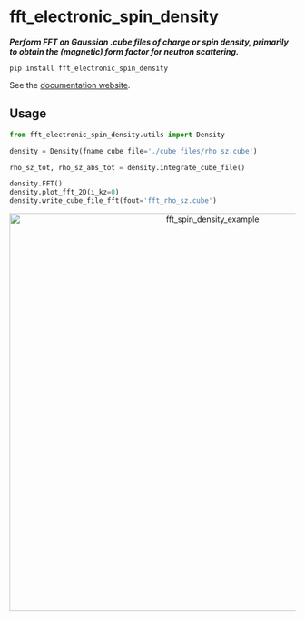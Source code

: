 # fft_electronic_spin_density
**<i>Perform FFT on Gaussian .cube files of charge or spin density, primarily to obtain the (magnetic) form factor for neutron scattering.</i>**

```
pip install fft_electronic_spin_density
```

See the [documentation website](https://liborsold.github.io/fft_electronic_spin_density/build/html/index.html).

## Usage

```python
from fft_electronic_spin_density.utils import Density

density = Density(fname_cube_file='./cube_files/rho_sz.cube')

rho_sz_tot, rho_sz_abs_tot = density.integrate_cube_file()

density.FFT()
density.plot_fft_2D(i_kz=0)
density.write_cube_file_fft(fout='fft_rho_sz.cube')
```

<center><img src="https://liborsold.github.io/fft_electronic_spin_density/build/html/_images/example_of_use.png" alt="fft_spin_density_example" width="700" /></center>




